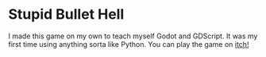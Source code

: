 # Stupid Bullet Hell

I made this game on my own to teach myself Godot and GDScript. It was my first time using anything sorta like Python. You can play the game on [itch!](https://thermitefe8.itch.io/stupid-bullet-hell-demo)